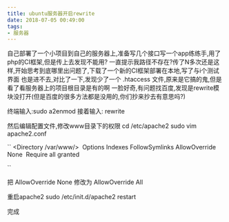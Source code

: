 ```yaml
---
title: ubuntu服务器开启rewrite
date: 2018-07-05 00:49:00
tags: 
- 服务器
---
```

自己部署了一个小项目到自己的服务器上,准备写几个接口写一个app练练手,用了php的CI框架,但是传上去发现不能用?
一直提示我路径不存在?传了N多次还是这样,开始思考到底哪里出问题了,下载了一个新的CI框架部署在本地,写了与i个测试界面
也是进不去,对比了一下,发现少了一个 .htaccess 文件,原来是它搞的鬼,但是看了看服务器上的项目根目录是有的啊
一脸好奇,有问题找百度,发现是rewrite模块没打开(但是百度的很多方法都是没用的,你们抄来抄去有意思吗?)

终端输入:sudo a2enmod
接着输入: rewrite

然后编辑配置文件,修改www目录下的权限
cd /etc/apache2
sudo vim apache2.conf


``
<Directory /var/www/>
​    Options Indexes FollowSymlinks
​    AllowOverride None
​    Require all granted
</Directory>

``

把 AllowOverride None 修改为 AllowOverride All

重启apache2  sudo /etc/init.d/apache2 restart

完成
